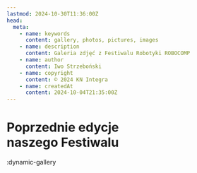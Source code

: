 ```yaml
---
lastmod: 2024-10-30T11:36:00Z
head:
  meta:
    - name: keywords
      content: gallery, photos, pictures, images
    - name: description
      content: Galeria zdjęć z Festiwalu Robotyki ROBOCOMP
    - name: author
      content: Iwo Strzeboński
    - name: copyright
      content: © 2024 KN Integra
    - name: createdAt
      content: 2024-10-04T21:35:00Z
---
```


# Poprzednie edycje<br />naszego Festiwalu

<!-- markdownlint-disable MD003 MD007 -->
:dynamic-gallery
<!-- markdownlint-enable MD003 MD007 -->
